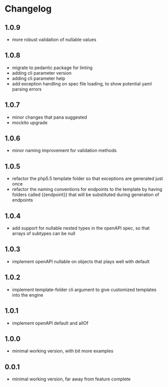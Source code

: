 # Changelog

## 1.0.9

- more robust validation of nullable values 

## 1.0.8

- migrate to pedantic package for linting
- adding cli parameter version
- adding cli parameter help
- add exception handling on spec file loading, to show potential yaml parsing errors

## 1.0.7

- minor changes that pana suggested
- mockito upgrade

## 1.0.6

- minor naming improvement for validation methods

## 1.0.5

- refactor the php5.5 template folder so that exceptions are generated just once
- refactor the naming conventions for endpoints to the template by having folders called {{endpoint}} that will be substituted during generation of endpoints

## 1.0.4

- add support for nullable nested types in the openAPI spec, so that arrays of subtypes can be null

## 1.0.3

- implement openAPI nullable on objects that plays well with default

## 1.0.2

- implement template-folder cli argument to give customized templates into the engine

## 1.0.1

- implement openAPI default and allOf

## 1.0.0

- minimal working version, with bit more examples

## 0.0.1

- minimal working version, far away from feature complete